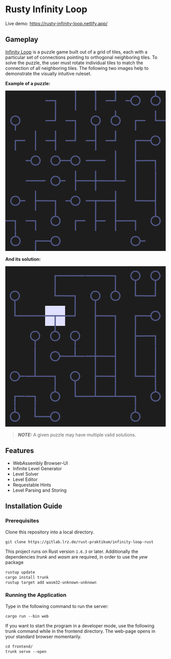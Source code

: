 # Rusty Infinity Loop

Live demo: https://rusty-infinity-loop.netlify.app/

## Gameplay

[Infinity Loop][infinityloop] is a puzzle game built out of a grid of tiles, each with a particular set of connections pointing to orthogonal neighboring tiles. To solve the puzzle, the user must rotate individual tiles to match the connection of all neighboring tiles. The following two images help to demonstrate the visually intuitive ruleset.

**Example of a puzzle:**

![unsolved][unsolvedexample]

**And its solution:**

![solved][solvedexample]

> **_NOTE:_**  A given puzzle may have multiple valid solutions.

## Features

* WebAssembly Browser-UI
* Infinite Level Generator
* Level Solver
* Level Editor
* Requestable Hints
* Level Parsing and Storing

## Installation Guide

### Prerequisites

Clone this repository into a local directory.

```shell
git clone https://gitlab.lrz.de/rust-praktikum/infinity-loop-rust
```

This project runs on Rust version `1.6.3` or later.
Additionally the dependencies _trunk_ and _wasm_ are required, in order to use the _yew_ package

```shell
rustup update
cargo install trunk
rustup target add wasm32-unknown-unknown 
```

### Running the Application

Type in the following command to run the server:

```shell
cargo run --bin web
```

If you want to start the program in a developer mode, use the following trunk command while in the frontend directory. The web-page opens in your standard browser momentarily.

```shell
cd frontend/
trunk serve --open
```

[infinityloop]: <https://play.google.com/store/apps/details?id=com.balysv.loop&hl=de&gl=US>

[unsolvedexample]: <./docs/images/example-level.png>
[solvedexample]: <./docs/images/example-level-solution.png>
